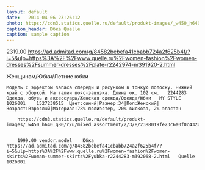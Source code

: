 ```yaml
---
layout: default
date:   2014-04-06 23:26:12
photo: https://cdn3.statics.quelle.ru/default/produkt-images/_w450_h640_q80/r/u/mixed_assortment/2/3/8/2388019fe23c6a0f0c4324b40e2b5c68.jpg
caption_header: Юбка Quelle
caption: sample caption
---
```

2319.00
https://ad.admitad.com/g/84582bebefa41cbabb724a2f625b4f/?i=5&ulp=https%3A%2F%2Fwww.quelle.ru%2Fwomen-fashion%2Fwomen-dresses%2Fsummer-dresses%2Fplate-r2242974-m391920-2.html

Женщинам/Юбки/Летние юбки


	Модель с эффектом запаха спереди и рисунком в тонкую полоску. Нижний край с оборкой. На талии пояс-завязка. Длина ок. 102 см.	2244283	Одежда, обувь и аксессуары/Женская одежда/Одежда/Юбки	MY STYLE 1026001	1527238515	Цвет:синий|Размер:34|Пол:Женский|Возраст:Взрослый|Материал:78% полиэстер, 20% вискоза, 2% эластан
    
    	https://cdn3.statics.quelle.ru/default/produkt-images/_w450_h640_q80/r/u/mixed_assortment/2/3/8/2388019fe23c6a0f0c4324b40e2b5c68.jpg
    
    
    	1999.00	vendor.model	Юбка	https://ad.admitad.com/g/84582bebefa41cbabb724a2f625b4f/?i=5&ulp=https%3A%2F%2Fwww.quelle.ru%2Fwomen-fashion%2Fwomen-skirts%2Fwoman-summer-skirts%2Fyubka-r2244283-m392068-2.html	Quelle	1026001